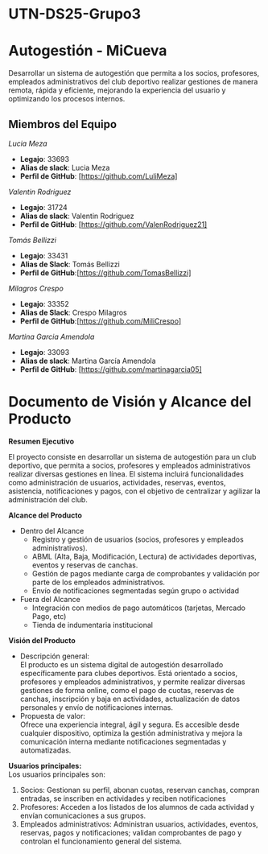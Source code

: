 # UTN-DS25-Grupo3

# Autogestión - MiCueva
Desarrollar un sistema de autogestión que permita a los socios, profesores, 
empleados administrativos del club deportivo realizar gestiones de manera remota, 
rápida y eficiente, mejorando la experiencia del usuario y optimizando los procesos 
internos.


## Miembros del Equipo

_Lucia Meza_
- **Legajo**: 33693
- **Alias de slack**: Lucia Meza
- **Perfil de GitHub**: [https://github.com/LuliMeza]

_Valentin Rodriguez_
- **Legajo**: 31724
- **Alias de slack**: Valentin Rodriguez
- **Perfil de GitHub**: [https://github.com/ValenRodriguez21]

_Tomás Bellizzi_
- **Legajo**: 33431
- **Alias de Slack**: Tomás Bellizzi
- **Perfil de GitHub**:[https://github.com/TomasBellizzi]
  
_Milagros Crespo_
- **Legajo**: 33352
- **Alias de Slack**: Crespo Milagros 
- **Perfil de GitHub**:[https://github.com/MiliCrespo]
 
_Martina Garcia Amendola_
- **Legajo**: 33093
- **Alias de slack**: Martina García Amendola
- **Perfil de GitHub**: [https://github.com/martinagarcia05]

 
# Documento de Visión y Alcance del Producto

**Resumen Ejecutivo**

El proyecto consiste en desarrollar un sistema de autogestión para un club deportivo, que permita a socios, profesores y empleados administrativos realizar diversas gestiones en línea. El sistema incluirá funcionalidades como administración de usuarios, actividades, reservas, eventos, asistencia, notificaciones y pagos, con el objetivo de centralizar y agilizar la administración del club.



**Alcance del Producto**

- Dentro del Alcance
    - Registro y gestión de usuarios (socios, profesores y empleados administrativos).
    - ABML (Alta, Baja, Modificación, Lectura) de actividades deportivas, eventos y reservas de canchas.
    - Gestión de pagos mediante carga de comprobantes y validación por parte de los empleados administrativos. 
    - Envío de notificaciones segmentadas según grupo o actividad
- Fuera del Alcance
    - Integración con medios de pago automáticos (tarjetas, Mercado Pago, etc)
    - Tienda de indumentaria institucional

**Visión del Producto** 

- Descripción general:   
    El producto es un sistema digital de autogestión desarrollado específicamente para 
    clubes deportivos. Está orientado a socios, profesores y empleados administrativos, 
    y permite realizar diversas gestiones de forma online, como el pago de cuotas, 
    reservas de canchas, inscripción y baja en actividades, actualización de datos personales y envío de notificaciones internas. 
- Propuesta de valor:  
  Ofrece una experiencia integral, ágil y segura. Es accesible desde cualquier 
  dispositivo, optimiza la gestión administrativa y mejora la comunicación interna 
  mediante notificaciones segmentadas y automatizadas. 
 
**Usuarios principales:**  
Los usuarios principales son:
1.  Socios: Gestionan su perfil, abonan cuotas, reservan canchas, compran
entradas, se inscriben en actividades y reciben notificaciones 
2.  Profesores: Acceden a los listados de los alumnos de 
cada actividad y envían comunicaciones a sus grupos. 
3.  Empleados administrativos: Administran usuarios, actividades, eventos, 
reservas, pagos y notificaciones; validan comprobantes de pago y controlan 
el funcionamiento general del sistema. 
